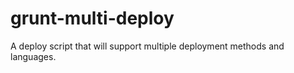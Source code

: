 grunt-multi-deploy
==================

A deploy script that will support multiple deployment methods and languages.
